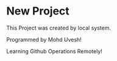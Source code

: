 # New Project

This Project was created by local system.

Programmed by Mohd Uvesh!

Learning Github Operations Remotely!
